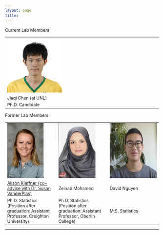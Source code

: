 ```yaml
---
layout: page
title: 
---
```

Current Lab Members
<table cellspacing="0" cellpadding="0">
<tr>
   <td width="25%"> <a href=""><img src="/img/Jiaqi Chen.jpg" alt="Jiaqi Chen, Ph.D. Candidate" height="180"></a> </td>
</tr>
<tr>
   <td> Jiaqi Chen (at UNL) </td>
</tr>
<tr>
   <td> Ph.D. Candidate </td>
</tr>
 </table>

Former Lab Members
<table cellspacing="0" cellpadding="0">
<tr>
   <td width="25%">  <a href="https://alison-kleffner.netlify.app"><img src="/img/Alison Kleffner.jpeg" alt="Alison Kleffner, Ph.D. Candidate" height="180"></a> </td>
   <td width="25%"> <a href=""><img src="/img/Zeinab Mohamed.jpg" alt="Zeinab Mohamed, Ph.D. Candidate" height="180"></a> </td>   
   <td width="25%"> <a href=""><img src="/img/David Nguyen.jpg" alt="David Nguyen, Ph.D. Candidate" height="180"></a></td>
</tr>
<tr>
   <td> <a href="https://alison-kleffner.netlify.app">Alison Kleffner (co-advise with Dr. Susan VanderPlas) </a>  </td> 
   <td> Zeinab Mohamed </td>   
   <td> David Nguyen</td>
</tr>
<tr>
   <td> Ph.D. Statistics (Position after graduation: Assistant Professor, Creighton University) </td>
   <td> Ph.D. Statistics (Position after graduation: Assistant Professor, Oberlin College) </td>
   <td> M.S. Statistics </td>
</tr>
 </table>

----------
